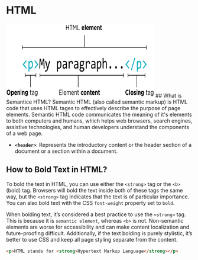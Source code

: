 # HTML
<img src="https://github.com/sajib-mandal/30-Days-HTML-CSS-Learning-Path/blob/main/images/html_element.png" alt="HTML element" height="200" width="400">
## What is Semantice HTML?
Semantic HTML (also called semantic markup) is HTML code that uses HTML tages to effectively describe the purpose of page elements. Semantic HTML code communicates the meaning of it's elements to both computers and humans, which helps web browsers, search engines, assistive technologies, and human developers understand the components of a web page.

- **`<header>`**: Represents the introductory content or the header section of a document or a section within a document.


## How to Bold Text in HTML?
To bold the text in HTML, you can use either the `<strong>` tag or the `<b>` (bold) tag. Browsers will bold the text inside both of these tags the same way, but the `<strong>` tag indicates that the text is of particular importance. You can also bold text with the CSS `font-weight` property set to `bold`.

When bolding text, it’s considered a best practice to use the `<strong>` tag. This is because it is `semantic element`, whereas `<b>` is not. Non-semantic elements are worse for accessibility and can make content localization and future-proofing difficult. Additionally, if the text bolding is purely stylistic, it’s better to use CSS and keep all page styling separate from the content.

```html
<p>HTML stands for <strong>Hypertext Markup Language</strong></p>
```
